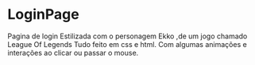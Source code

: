 # LoginPage
Pagina de login Estilizada com o personagem Ekko ,de um jogo chamado League Of Legends
Tudo feito em css e html.
Com algumas animações e interações ao clicar ou passar o mouse.
